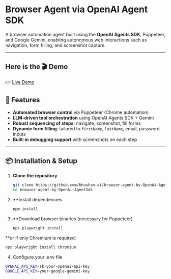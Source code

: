 # Browser Agent via OpenAI Agent SDK

A browser automation agent built using the **OpenAI Agents SDK**, Puppeteer, and Google Gemini, enabling autonomous web interactions such as navigation, form filling, and screenshot capture.

---
  ## Here is the 🎬 Demo

👉 [Live Demo](https://youtu.be/roJ2bHhALX0)


## 🚀 Features

- **Automated browser control** via Puppeteer (Chrome automation)  
- **LLM-driven tool orchestration** using OpenAI Agents SDK + Gemini  
- **Robust sequencing of steps**: navigate, screenshot, fill forms  
- **Dynamic form filling**: tailored to `firstName`, `lastName`, email, password inputs  
- **Built-in debugging support** with screenshots on each step  

---

## 📦 Installation & Setup

1. **Clone the repository**
   ```bash
   git clone https://github.com/bhushan-ai/browser-agent-by-OpenAi-AgentSdk.git
   cd browser-agent-by-OpenAi-AgentSdk
   
2. **Install dependencies
   ```bash
   npm install
   ```
3. **Download browser binaries (necessary for Puppeteer)
   ```bash
   npx playwright install
   ```
  **or if only Chromium is required:
  ```bash
  npx playwright install chromium
```
4. Configure your .env file
 ```bash
OPENAI_API_KEY=sk-your-openai-api-key
GOOGLE_API_KEY=your-google-gemini-key
```
